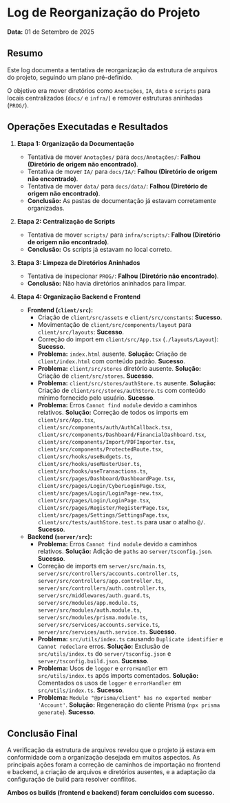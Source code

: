 # Log de Reorganização do Projeto

**Data:** 01 de Setembro de 2025

## Resumo

Este log documenta a tentativa de reorganização da estrutura de arquivos do projeto, seguindo um plano pré-definido.

O objetivo era mover diretórios como `Anotações`, `IA`, `data` e `scripts` para locais centralizados (`docs/` e `infra/`) e remover estruturas aninhadas (`PROG/`).

## Operações Executadas e Resultados

1.  **Etapa 1: Organização da Documentação**
    -   Tentativa de mover `Anotações/` para `docs/Anotações/`: **Falhou (Diretório de origem não encontrado)**.
    -   Tentativa de mover `IA/` para `docs/IA/`: **Falhou (Diretório de origem não encontrado)**.
    -   Tentativa de mover `data/` para `docs/data/`: **Falhou (Diretório de origem não encontrado)**.
    -   **Conclusão:** As pastas de documentação já estavam corretamente organizadas.

2.  **Etapa 2: Centralização de Scripts**
    -   Tentativa de mover `scripts/` para `infra/scripts/`: **Falhou (Diretório de origem não encontrado)**.
    -   **Conclusão:** Os scripts já estavam no local correto.

3.  **Etapa 3: Limpeza de Diretórios Aninhados**
    -   Tentativa de inspecionar `PROG/`: **Falhou (Diretório não encontrado)**.
    -   **Conclusão:** Não havia diretórios aninhados para limpar.

4.  **Etapa 4: Organização Backend e Frontend**
    -   **Frontend (`client/src`):**
        -   Criação de `client/src/assets` e `client/src/constants`: **Sucesso**.
        -   Movimentação de `client/src/components/layout` para `client/src/layouts`: **Sucesso**.
        -   Correção do import em `client/src/App.tsx` (`./layouts/Layout`): **Sucesso**.
        -   **Problema:** `index.html` ausente. **Solução:** Criação de `client/index.html` com conteúdo padrão. **Sucesso**.
        -   **Problema:** `client/src/stores` diretório ausente. **Solução:** Criação de `client/src/stores`. **Sucesso**.
        -   **Problema:** `client/src/stores/authStore.ts` ausente. **Solução:** Criação de `client/src/stores/authStore.ts` com conteúdo mínimo fornecido pelo usuário. **Sucesso**.
        -   **Problema:** Erros `Cannot find module` devido a caminhos relativos. **Solução:** Correção de todos os imports em `client/src/App.tsx`, `client/src/components/auth/AuthCallback.tsx`, `client/src/components/Dashboard/FinancialDashboard.tsx`, `client/src/components/Import/PDFImporter.tsx`, `client/src/components/ProtectedRoute.tsx`, `client/src/hooks/useBudgets.ts`, `client/src/hooks/useMasterUser.ts`, `client/src/hooks/useTransactions.ts`, `client/src/pages/Dashboard/DashboardPage.tsx`, `client/src/pages/Login/CyberLoginPage.tsx`, `client/src/pages/Login/LoginPage-new.tsx`, `client/src/pages/Login/LoginPage.tsx`, `client/src/pages/Register/RegisterPage.tsx`, `client/src/pages/Settings/SettingsPage.tsx`, `client/src/tests/authStore.test.ts` para usar o atalho `@/`. **Sucesso**.
    -   **Backend (`server/src`):**
        -   **Problema:** Erros `Cannot find module` devido a caminhos relativos. **Solução:** Adição de `paths` ao `server/tsconfig.json`. **Sucesso**.
        -   Correção de imports em `server/src/main.ts`, `server/src/controllers/accounts.controller.ts`, `server/src/controllers/app.controller.ts`, `server/src/controllers/auth.controller.ts`, `server/src/middlewares/auth.guard.ts`, `server/src/modules/app.module.ts`, `server/src/modules/auth.module.ts`, `server/src/modules/prisma.module.ts`, `server/src/services/accounts.service.ts`, `server/src/services/auth.service.ts`. **Sucesso**.
        -   **Problema:** `src/utils/index.ts` causando `Duplicate identifier` e `Cannot redeclare` erros. **Solução:** Exclusão de `src/utils/index.ts` do `server/tsconfig.json` e `server/tsconfig.build.json`. **Sucesso**.
        -   **Problema:** Usos de `logger` e `errorHandler` em `src/utils/index.ts` após imports comentados. **Solução:** Comentados os usos de `logger` e `errorHandler` em `src/utils/index.ts`. **Sucesso**.
        -   **Problema:** `Module "@prisma/client" has no exported member 'Account'`. **Solução:** Regeneração do cliente Prisma (`npx prisma generate`). **Sucesso**.

## Conclusão Final

A verificação da estrutura de arquivos revelou que o projeto já estava em conformidade com a organização desejada em muitos aspectos. As principais ações foram a correção de caminhos de importação no frontend e backend, a criação de arquivos e diretórios ausentes, e a adaptação da configuração de build para resolver conflitos.

**Ambos os builds (frontend e backend) foram concluídos com sucesso.**